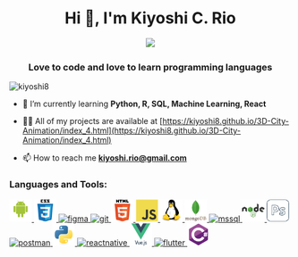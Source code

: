 <h1 align="center">Hi 👋, I'm Kiyoshi C. Rio</h1>
<!---<div align="center"><img src="https://github.com/Kiyoshi8/Kiyoshi8/assets/86674319/2ababd73-96c7-46b1-a01c-a4f9eb760011/main/aditya-banner.png"></div>--->
<!--<div align="center"><img src="https://github.com/Kiyoshi8/Kiyoshi8/assets/86674319/d59e469e-93b1-4ea1-a781-bb4375aa36c0/main/aditya-banner.png"></div>-->

<!--<div align="center"><img src="https://github.com/Kiyoshi8/Kiyoshi8/assets/86674319/6f928d60-edd0-4ea9-9ff6-b961bf59bbf4/main/aditya-banner.png"></div>-->
<!--<div align="center"><img src="https://github.com/Kiyoshi8/Kiyoshi8/assets/86674319/cbc3d2ac-9e63-496c-9aa4-93b811896a10/main/aditya-banner.png"></div>-->
<!--<div align="center"><img src="https://github.com/Kiyoshi8/Kiyoshi8/assets/86674319/e85a1819-799b-4852-8b80-5e8367ab8741/main/aditya-banner.png"></div>-->

<!--<div align="center"><img src="https://github.com/Kiyoshi8/Kiyoshi8/assets/86674319/81fe6dde-0096-43c1-8278-72b8d570fb37/main/aditya-banner.png"></div>-->

<!--<div align="center"><img src="https://github.com/Kiyoshi8/Kiyoshi8/assets/86674319/46ddae44-e44d-4651-a375-6af66dcd2ee9/main/aditya-banner.png"></div>-->

<!--<div align="center"><img src="https://github.com/Kiyoshi8/Kiyoshi8/assets/86674319/4fd0cedb-9083-471a-8668-5b80b55c4952/main/aditya-banner.png"></div>-->

<!--<div align="center"><img src="https://github.com/Kiyoshi8/Kiyoshi8/assets/86674319/4a5a7109-d9f9-499d-8d1d-8f33ac95b09f/main/aditya-banner.png"></div>-->

<!---<div align="center"><img src="https://github.com/Kiyoshi8/Kiyoshi8/assets/86674319/18f01364-d956-4e7f-bc13-06e62e76fbfb/main/aditya-banner.png"></div>-->

<!--<div align="center"><img src="https://github.com/Kiyoshi8/Kiyoshi8/assets/86674319/9240a2aa-09dd-411e-a733-88021880c4d6/main/aditya-banner.png"></div>-->

<div align="center"><img src="https://github.com/Kiyoshi8/Kiyoshi8/assets/86674319/b27f6e54-0ed1-4c84-bfbd-4af1fb9b49d9/main/aditya-banner.png"></div>

<!---<div align="center"><img src="https://github.com/Kiyoshi8/Kiyoshi8/assets/a0e4f73a-6e04-4027-bd2e-30591765fedf/main/aditya-banner.jpg"></div>-->




<h3 align="center">Love to code and love to learn programming languages</h3>

<p align="left"> <img src="https://komarev.com/ghpvc/?username=kiyoshi8&label=Profile%20views&color=0e75b6&style=flat" alt="kiyoshi8" /> </p>

- 🌱 I’m currently learning **Python, R, SQL, Machine Learning, React**

- 👨‍💻 All of my projects are available at [https://kiyoshi8.github.io/3D-City-Animation/index_4.html](https://kiyoshi8.github.io/3D-City-Animation/index_4.html)

- 📫 How to reach me **kiyoshi.rio@gmail.com**


<p align="left">
</p>

<h3 align="left">Languages and Tools:</h3>
<p align="left"> <a href="https://developer.android.com" target="_blank" rel="noreferrer"> <img src="https://raw.githubusercontent.com/devicons/devicon/master/icons/android/android-original-wordmark.svg" alt="android" width="40" height="40"/> </a> <a href="https://www.w3schools.com/css/" target="_blank" rel="noreferrer"> <img src="https://raw.githubusercontent.com/devicons/devicon/master/icons/css3/css3-original-wordmark.svg" alt="css3" width="40" height="40"/> </a> <a href="https://www.figma.com/" target="_blank" rel="noreferrer"> <img src="https://www.vectorlogo.zone/logos/figma/figma-icon.svg" alt="figma" width="40" height="40"/> </a> <a href="https://git-scm.com/" target="_blank" rel="noreferrer"> <img src="https://www.vectorlogo.zone/logos/git-scm/git-scm-icon.svg" alt="git" width="40" height="40"/> </a> <a href="https://www.w3.org/html/" target="_blank" rel="noreferrer"> <img src="https://raw.githubusercontent.com/devicons/devicon/master/icons/html5/html5-original-wordmark.svg" alt="html5" width="40" height="40"/> </a> <a href="https://developer.mozilla.org/en-US/docs/Web/JavaScript" target="_blank" rel="noreferrer"> <img src="https://raw.githubusercontent.com/devicons/devicon/master/icons/javascript/javascript-original.svg" alt="javascript" width="40" height="40"/> </a> <a href="https://www.linux.org/" target="_blank" rel="noreferrer"> <img src="https://raw.githubusercontent.com/devicons/devicon/master/icons/linux/linux-original.svg" alt="linux" width="40" height="40"/> </a> <a href="https://www.mongodb.com/" target="_blank" rel="noreferrer"> <img src="https://raw.githubusercontent.com/devicons/devicon/master/icons/mongodb/mongodb-original-wordmark.svg" alt="mongodb" width="40" height="40"/> </a> <a href="https://www.microsoft.com/en-us/sql-server" target="_blank" rel="noreferrer"> <img src="https://www.svgrepo.com/show/303229/microsoft-sql-server-logo.svg" alt="mssql" width="40" height="40"/> </a> <a href="https://nodejs.org" target="_blank" rel="noreferrer"> <img src="https://raw.githubusercontent.com/devicons/devicon/master/icons/nodejs/nodejs-original-wordmark.svg" alt="nodejs" width="40" height="40"/> </a> <a href="https://www.photoshop.com/en" target="_blank" rel="noreferrer"> <img src="https://raw.githubusercontent.com/devicons/devicon/master/icons/photoshop/photoshop-line.svg" alt="photoshop" width="40" height="40"/> </a> <a href="https://postman.com" target="_blank" rel="noreferrer"> <img src="https://www.vectorlogo.zone/logos/getpostman/getpostman-icon.svg" alt="postman" width="40" height="40"/> </a> <a href="https://www.python.org" target="_blank" rel="noreferrer"> <img src="https://raw.githubusercontent.com/devicons/devicon/master/icons/python/python-original.svg" alt="python" width="40" height="40"/> </a> <a href="https://reactnative.dev/" target="_blank" rel="noreferrer"> <img src="https://reactnative.dev/img/header_logo.svg" alt="reactnative" width="40" height="40"/> </a> <a href="https://vuejs.org/" target="_blank" rel="noreferrer"> <img src="https://raw.githubusercontent.com/devicons/devicon/master/icons/vuejs/vuejs-original-wordmark.svg" alt="vuejs" width="40" height="40"/> </a> <a href="https://flutter.dev" target="_blank" rel="noreferrer"> <img src="https://www.vectorlogo.zone/logos/flutterio/flutterio-icon.svg" alt="flutter" width="40" height="40"/> </a> <a href="https://www.w3schools.com/cs/" target="_blank" rel="noreferrer"> <img src="https://raw.githubusercontent.com/devicons/devicon/master/icons/csharp/csharp-original.svg" alt="csharp" width="40" height="40"/> </a> </p>




